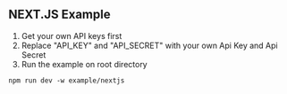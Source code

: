 ## NEXT.JS Example

1. Get your own API keys first
2. Replace "API_KEY" and "API_SECRET" with your own Api Key and Api Secret
3. Run the example on root directory

```
npm run dev -w example/nextjs
```
